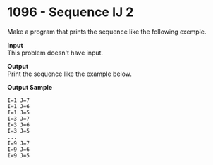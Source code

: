 # 1096 - Sequence IJ 2

Make a program that prints the sequence like the following exemple.

**Input**<br>
This problem doesn't have input.

**Output**<br>
Print the sequence like the example below.

**Output Sample**
```
I=1 J=7
I=1 J=6
I=1 J=5
I=3 J=7
I=3 J=6
I=3 J=5
...
I=9 J=7
I=9 J=6
I=9 J=5
```